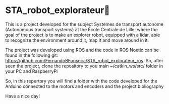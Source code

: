 # STA_robot_explorateur🤖

This is a project developed for the subject Systèmes de transport autonome (Autonomous transport systems) at the École Centrale de Lille, where the goal of the project is to make an explorer robot, equipped with a lidar, able to recognize the environment around it, map it and move around in it.

The project was developed using ROS and the code in ROS Noetic can be found in the following git: https://github.com/FernandoBFonseca/STA_robot_explorateur_ros. So, after seen the project, clone the repository to you main ~/catkin_ws/src/ folder in your PC and RaspberryPi

So, in this repertory you will find a folder with the code developed for the Arduino connected to the motors and encoders and the project bibliography

Have a nice day!
